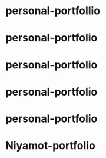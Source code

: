 # personal-portfollio
# personal-portfolio
# personal-portfolio
# personal-portfolio
# personal-portfolio
# Niyamot-portfolio

